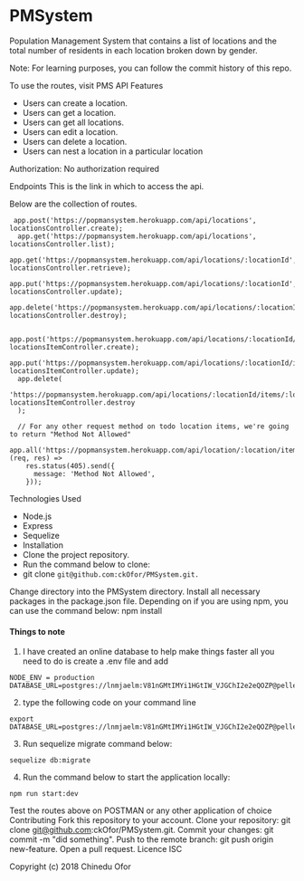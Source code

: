# PMSystem


Population Management System that contains a list of locations and the total number of residents in each location broken down by gender.

Note: For learning purposes, you can follow the commit history of this repo.

To use the routes, visit PMS API
Features
* Users can create a location.
* Users can get a location.
* Users can get all locations.
* Users can edit a location.
* Users can delete a location.
* Users can nest a location in a particular location

Authorization: No authorization required

Endpoints
This is the link in which to access the api.

Below are the collection of routes.
```
 app.post('https://popmansystem.herokuapp.com/api/locations', locationsController.create);
  app.get('https://popmansystem.herokuapp.com/api/locations', locationsController.list);
  app.get('https://popmansystem.herokuapp.com/api/locations/:locationId', locationsController.retrieve);
  app.put('https://popmansystem.herokuapp.com/api/locations/:locationId', locationsController.update);
  app.delete('https://popmansystem.herokuapp.com/api/locations/:locationId', locationsController.destroy);
  
  app.post('https://popmansystem.herokuapp.com/api/locations/:locationId/items', locationsItemController.create);
  app.put('https://popmansystem.herokuapp.com/api/locations/:locationId/items/:locationItemId', locationsItemController.update);
  app.delete(
    'https://popmansystem.herokuapp.com/api/locations/:locationId/items/:locationItemId', locationsItemController.destroy
  );
  
  // For any other request method on todo location items, we're going to return "Method Not Allowed"
  app.all('https://popmansystem.herokuapp.com/api/location/:location/items', (req, res) =>
    res.status(405).send({
      message: 'Method Not Allowed',
    }));
```

Technologies Used
* Node.js
* Express
* Sequelize
* Installation
* Clone the project repository.
* Run the command below to clone:
* git clone ```git@github.com:ckOfor/PMSystem.git.```

Change directory into the PMSystem directory.
Install all necessary packages in the package.json file. Depending on if you are using npm, you can use the command below:
npm install

#### Things to note
1. I have created an online database to help make things faster all you need to do is create a .env file and add 
```
NODE_ENV = production
DATABASE_URL=postgres://lnmjaelm:V81nGMtIMYi1HGtIW_VJGChI2e2eQOZP@pellefant.db.elephantsql.com:5432/lnmjaelm
```

2. type the following code on your command line
```
export DATABASE_URL=postgres://lnmjaelm:V81nGMtIMYi1HGtIW_VJGChI2e2eQOZP@pellefant.db.elephantsql.com:5432/lnmjaelm
```

3. Run sequelize migrate command below:
```
sequelize db:migrate
```

4. Run the command below to start the application locally:
```
npm run start:dev
```

Test the routes above on POSTMAN or any other application of choice
Contributing
Fork this repository to your account.
Clone your repository: git clone git@github.com:ckOfor/PMSystem.git.
Commit your changes: git commit -m "did something".
Push to the remote branch: git push origin new-feature.
Open a pull request.
Licence
ISC

Copyright (c) 2018 Chinedu Ofor
